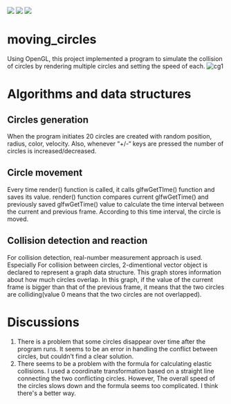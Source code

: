<img src="https://img.shields.io/badge/C-A8B9CC?style=flat&logo=C&logoColor=white"/> <img src="https://img.shields.io/badge/C++-00599C?style=flat&logo=C++&logoColor=white"/> <img src="https://img.shields.io/badge/OpenGL-5586A4?style=flat&logo=OpenGL&logoColor=white"/>
# moving_circles
Using OpenGL, this project implemented a program to simulate the collision of circles by rendering multiple circles and setting the speed of each.
![cg1](https://github.com/dipreez/moving_circles/assets/50349104/70a12924-b41a-4ecd-a388-ff640bf5dbf6)

# Algorithms and data structures
## Circles generation
When the program initiates 20 circles are created with random position,
radius, color, velocity. Also, whenever “+/-“ keys are pressed the number
of circles is increased/decreased.
## Circle movement
Every time render() function is called, it calls glfwGetTIme() function and
saves its value. render() function compares current glfwGetTime() and
previously saved glfwGetTime() value to calculate the time interval
between the current and previous frame. According to this time interval,
the circle is moved.
## Collision detection and reaction
For collision detection, real-number measurement approach is used.
Especially For collision between circles, 2-dimentional vector object is
declared to represent a graph data structure. This graph stores
information about how much circles overlap. In this graph, if the value
of the current frame is bigger than that of the previous frame, it means
that the two circles are colliding(value 0 means that the two circles are
not overlapped).

# Discussions
1. There is a problem that some circles disappear over time after the
program runs. It seems to be an error in handling the conflict between
circles, but couldn't find a clear solution.
2. There seems to be a problem with the formula for calculating elastic
collisions. I used a coordinate transformation based on a straight line
connecting the two conflicting circles. However, The overall speed of
the circles slows down and the formula seems too complicated. I think
there's a better way.
